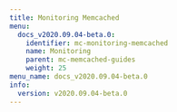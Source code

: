 ```yaml
---
title: Monitoring Memcached
menu:
  docs_v2020.09.04-beta.0:
    identifier: mc-monitoring-memcached
    name: Monitoring
    parent: mc-memcached-guides
    weight: 25
menu_name: docs_v2020.09.04-beta.0
info:
  version: v2020.09.04-beta.0
---
```


